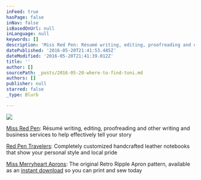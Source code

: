 ```yaml
---
inFeed: true
hasPage: false
inNav: false
isBasedOnUrl: null
inLanguage: null
keywords: []
description: 'Miss Red Pen: Résumé writing, editing, proofreading and other writing and business services to help effectively tell your story'
datePublished: '2016-05-20T21:41:53.485Z'
dateModified: '2016-05-20T21:41:39.012Z'
title: ''
author: []
sourcePath: _posts/2016-05-20-where-to-find-toni.md
authors: []
publisher: null
starred: false
_type: Blurb

---
```

![](https://s3-us-west-2.amazonaws.com/the-grid-img/p/c49f83a4984409f5f1d674d8e6b5fc1591ac7d70.png)

[Miss Red Pen][0]: Résumé writing, editing, proofreading and other writing and business services to help effectively tell your story

[Red Pen Travelers][1]: Completely customized handcrafted leather notebooks that show your personal style and local pride

[Miss Merryheart Aprons][2]: The original Retro Ripple Apron pattern, available as an [instant download][3] so you can print and sew today

[0]: http://missredpen.com/
[1]: http://redpentravelers.com/
[2]: http://missmerryheartaprons.com/
[3]: http://www.craftsy.com/pattern/sewing/other/retro-ripple-apron-sewing-pattern/115660